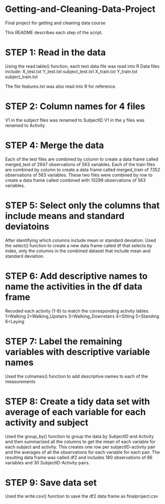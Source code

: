 # Getting-and-Cleaning-Data-Project
Final project for getting and cleaning data course

This README describes each step of the script.


STEP 1: Read in the data
==============================
Using the read.table() function, each text data file was read into R
Data files include:
X_test.txt
Y_test.txt
subject_test.txt
X_train.txt
Y_train.txt
subject_train.txt

The file features.txt was also read into R for reference.


STEP 2: Column names for 4 files
============================================================
V1 in the subject files was renamed to SubjectID
V1 in the y files was renamed to Activity


STEP 4: Merge the data
============================================================================================================
Each of the test files are combined by column to create a data frame called merged_test of 2947 observations 
of 563 variables.
Each of the train files are combined by column to create a data frame called merged_train of 7352 observations 
of 563 variables.
These two files were combined by row to create a data frame called combined with 10299 observations of 563 
variables.

STEP 5: Select only the columns that include means and standard deviatoins
============================================================================================================
After identifying which columns include mean or standard deviation. Used the select() function to create a 
new data frame called df that selects by index, only the columns in the combined dataset that include mean
and standard deviation.


STEP 6: Add descriptive names to name the activities in the df data frame
============================================================================================================
Recoded each activity (1-6) to match the corresponding activity lables. 
1=Walking
2=Walking_Upstairs
3=Walking_Downstairs
4=Sitting
5=Standing
6=Laying

STEP 7: Label the remaining variables with descriptive variable names
============================================================================================================
Used the colnames() function to add descriptive names to each of the measurements

STEP 8: Create a tidy data set with average of each variable for each activity and subject
============================================================================================================
Used the group_by() function to group the data by SubjectID and Activity and then summarized all the columns
to get the mean of each variable for each subject and activity. This creates one row per subjectID-activity
pair and the averages of all the observations for each variable for each pair. The resulting data frame was 
called df2 and includes 180 observations of 66 variables and 30 SubjectID-Activity pairs.

STEP 9: Save data set
============================================================================================================
Used the write.csv() function to save the df2 data frame as finalproject.csv

